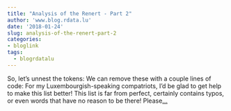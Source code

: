 ```yaml
---
title: "Analysis of the Renert - Part 2"
author: 'www.blog.rdata.lu'
date: '2018-01-24'
slug: analysis-of-the-renert-part-2
categories:
- bloglink
tags:
  - blogrdatalu
---
```


So, let’s unnest the tokens: We can remove these with a couple lines of code: For my Luxembourgish-speaking compatriots, I’d be glad to get help to make this list better! This list is far from perfect, certainly contains typos, or even words that have no reason to be there! Please[... <i class="fas fa-external-link-alt"></i>](http://www.blog.rdata.lu/post/2018-01-24-analysis-of-the-renert-part-2/)

